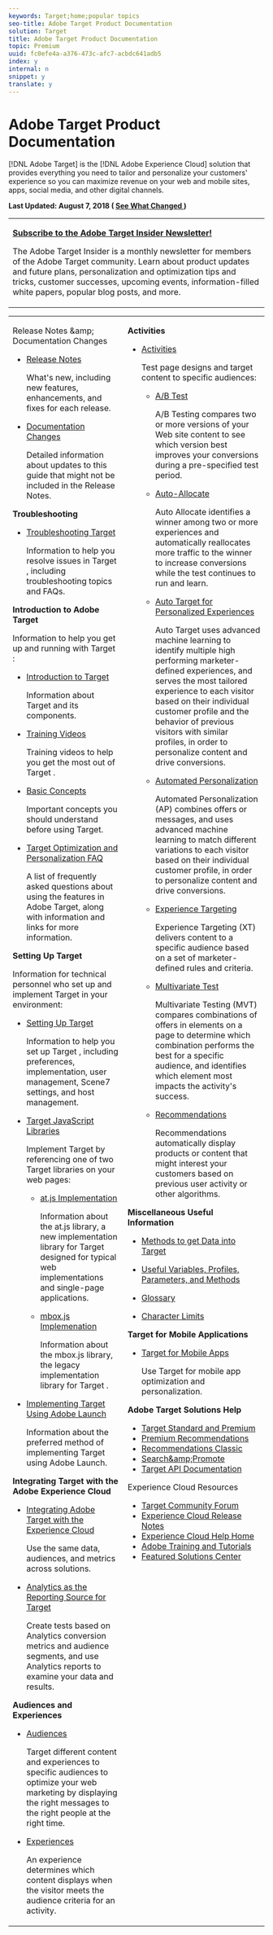```yaml
---
keywords: Target;home;popular topics
seo-title: Adobe Target Product Documentation
solution: Target
title: Adobe Target Product Documentation
topic: Premium
uuid: fc0efe4a-a376-473c-afc7-acbdc641adb5
index: y
internal: n
snippet: y
translate: y
---
```


# Adobe Target Product Documentation

[!DNL  Adobe Target] is the [!DNL  Adobe Experience Cloud] solution that provides everything you need to tailor and personalize your customers' experience so you can maximize revenue on your web and mobile sites, apps, social media, and other digital channels. 

**Last Updated: August 7, 2018 ( [ See What Changed ](https://marketing.adobe.com/resources/help/en_US/target/target/r_doc_change.html) )** 



<table id="table_1887789FB95243F9AC71E6FC4A50650A"> 
 <tbody> 
  <tr> 
   <td colname="col1"> <p><b> <a href="c_target-insider-newsletter.md#concept_7600A06142034A3FA325EF7FA898DDE8" format="dita" scope="local"> Subscribe to the Adobe Target Insider Newsletter! </a></b> </p> <p>The Adobe Target Insider is a monthly newsletter for members of the Adobe Target community. Learn about product updates and future plans, personalization and optimization tips and tricks, customer successes, upcoming events, information-filled white papers, popular blog posts, and more. </p> </td> 
  </tr> 
 </tbody> 
</table>



<table id="table_882B0982144442F79328A4FA45BD5C7E" frame="none"> 
 <tbody> 
  <tr> 
   <td colname="col1" colsep="0" rowsep="0"> <p> <span class="uicontrol"> Release Notes &amp;amp; Documentation Changes </span> </p> 
    <ul id="ul_BB3AE886D2764EF488B295799DAE743F"> 
     <li id="li_24F2CE8C2C854B2B9A6710D24A5331B4"> <p> <a href="https://marketing.adobe.com/resources/help/en_US/target/target/r_release_notes.html" format="html" scope="external"> Release Notes </a> </p> <p>What's new, including new features, enhancements, and fixes for each release. </p> </li> 
     <li id="li_93C3661D1A5243B9B2B8B401F72CD9D0"> <p> <a href="https://marketing.adobe.com/resources/help/en_US/target/target/r_doc_change.html" format="html" scope="external"> Documentation Changes </a> </p> <p> Detailed information about updates to this guide that might not be included in the Release Notes. </p> </li> 
    </ul> <p><b>Troubleshooting</b> </p> <p> 
     <ul id="ul_5F0769E063354DEE9DCBD561C0045A95"> 
      <li id="li_14DDDED32DFB4307818132780A2A50DF"> <p> <a href="https://marketing.adobe.com/resources/help/en_US/target/target/r_troubleshooting_target.html" format="html" scope="external"> Troubleshooting Target </a> </p> <p>Information to help you resolve issues in <span class="keyword"> Target </span>, including troubleshooting topics and FAQs. </p> </li> 
     </ul> </p> <p><b>Introduction to Adobe Target</b> </p> <p>Information to help you get up and running with <span class="keyword"> Target </span>: </p> 
    <ul id="ul_9A7F90CF395D4354BC175860FDB3D2B0"> 
     <li id="li_A04C43E1C90D4712B920D693E9DC5FAF"> <p> <a href="https://marketing.adobe.com/resources/help/en_US/target/target/c_intro.html" format="html" scope="external"> Introduction to Target </a> </p> <p>Information about <span class="keyword"> Target </span> and its components. </p> </li> 
     <li id="li_E766E308D0484974BE28A67E2B107EAA"> <p> <a href="https://marketing.adobe.com/resources/help/en_US/target/target/c_target_standard-premium-training-videos.html" format="html" scope="external"> Training Videos </a> </p> <p>Training videos to help you get the most out of <span class="keyword"> Target </span>. </p> </li> 
     <li id="li_A5AA531D83CC48FC920F304C9E6B358A"> <p> <a href="https://marketing.adobe.com/resources/help/en_US/target/ov/c_target_concepts.html" format="html" scope="external"> Basic Concepts </a> </p> <p>Important concepts you should understand before using Target. </p> </li> 
     <li id="li_EBCFAE1593874686BBF1997C18C85CA1"> <p> <a href="https://marketing.adobe.com/resources/help/en_US/target/target/cmp_target-standard-cheatsheet.html" format="html" scope="external"> Target Optimization and Personalization FAQ </a> </p> <p>A list of frequently asked questions about using the features in Adobe Target, along with information and links for more information. </p> </li> 
    </ul> <p><b>Setting Up Target</b> </p> <p>Information for technical personnel who set up and implement <span class="keyword"> Target </span> in your environment: </p> 
    <ul id="ul_403B5C83608946B3B222DD9A9A41CF7A"> 
     <li id="li_03FF981AA8FD441FB33346715EAB90B8"> <p> <a href="https://marketing.adobe.com/resources/help/en_US/target/ov/c_seting_up_target.html" format="html" scope="external"> Setting Up Target </a> </p> <p>Information to help you set up <span class="keyword"> Target </span>, including preferences, implementation, user management, Scene7 settings, and host management. </p> </li> 
     <li id="li_A677D661CEE3403BAFBA21539457DDD5"> <p> <a href="https://marketing.adobe.com/resources/help/en_US/target/ov2/c_target-implement.html" format="html" scope="external"> Target JavaScript Libraries </a> </p> <p>Implement Target by referencing one of two <span class="keyword"> Target </span> libraries on your web pages: </p> 
      <ul id="ul_7FCF6283B41E429CBC38BA8CAA8FBE89"> 
       <li id="li_4E90B1173F1F45A48B2B35E7F1A78B3B"> <p> <a href="https://marketing.adobe.com/resources/help/en_US/target/ov2/c_target-atjs-implementation.html" format="html" scope="external"> at.js Implementation </a> </p> <p>Information about the at.js library, a new implementation library for <span class="keyword"> Target </span> designed for typical web implementations and single-page applications. </p> </li> 
       <li id="li_E882B77C54F64CFD99A191BE4D3DBF7B"> <p> <a href="https://marketing.adobe.com/resources/help/en_US/target/ov/t_mbox_download.html" format="html" scope="external"> mbox.js Implemenation </a> </p> <p>Information about the mbox.js library, the legacy implementation library for <span class="keyword"> Target </span>. </p> </li> 
      </ul> </li> 
     <li id="li_DC4606A1B3A64187A94627EA8D7AB2BF"> <p> <a href="https://marketing.adobe.com/resources/help/en_US/target/ov2/cmp_implementing-target-using-adobe-launch.html" format="html" scope="external"> Implementing Target Using Adobe Launch </a> </p> <p>Information about the preferred method of implementing Target using Adobe Launch. </p> </li> 
    </ul> <p><b>Integrating Target with the Adobe Experience Cloud</b> </p> <p> 
     <ul id="ul_754654CB6BB74D309B3120FDD815526E"> 
      <li id="li_81457E02E3274F9E8ED470EC6208EC6B"> <p> <a href="https://marketing.adobe.com/resources/help/en_US/target/a4t/c_integrating_target_with_mac.html" format="html" scope="external"> Integrating Adobe Target with the Experience Cloud </a> </p> <p>Use the same data, audiences, and metrics across solutions. </p> </li> 
      <li id="li_0FA013BB513C42CD9E5587FC61788337"> <p> <a href="https://marketing.adobe.com/resources/help/en_US/target/a4t/a4t.html" format="html" scope="external"> Analytics as the Reporting Source for Target </a> </p> <p>Create tests based on <span class="keyword"> Analytics </span> conversion metrics and audience segments, and use Analytics reports to examine your data and results. </p> </li> 
     </ul> </p> <p><b>Audiences and Experiences</b> </p> <p> 
     <ul id="ul_2928A0373DB3463380B9C7DF29B90AC2"> 
      <li id="li_838634D686104A12AA3B45BE5B08FB7B"> <p> <a href="https://marketing.adobe.com/resources/help/en_US/target/target/c_target.html" format="html" scope="external"> Audiences </a> </p> <p>Target different content and experiences to specific audiences to optimize your web marketing by displaying the right messages to the right people at the right time. </p> </li> 
      <li id="li_8FC43F1D51864E489D799CF35546B51E"> <p> <a href="https://marketing.adobe.com/resources/help/en_US/target/target/c_experiences.html" format="html" scope="external"> Experiences </a> </p> <p>An experience determines which content displays when the visitor meets the audience criteria for an activity. </p> </li> 
     </ul> </p> </td> 
   <td colname="col2" valign="top"> <p><b>Activities</b> </p> <p> 
     <ul id="ul_17A4F6ADDB0144338460F7AF84BF2AF8"> 
      <li id="li_823B126B4BBE4A9AB228220BC4C79DBE"> <p> <a href="https://marketing.adobe.com/resources/help/en_US/target/target/c_activities.html" format="html" scope="external"> Activities </a> </p> <p>Test page designs and target content to specific audiences: </p> 
       <ul id="ul_73897E1166B545B98D32D76C11A5FFE4"> 
        <li id="li_B364F2EE58EF424BB05AB2286F7D018C"> <p> <a href="https://marketing.adobe.com/resources/help/en_US/target/target/t_test_ab.html" format="html" scope="external"> A/B Test </a> </p> <p>A/B Testing compares two or more versions of your Web site content to see which version best improves your conversions during a pre-specified test period. </p> </li> 
        <li id="li_0FC35048AADD41DF8D79AC97AE7F7E38"> <p> <a href="https://marketing.adobe.com/resources/help/en_US/target/target/automated_traffic_allocation.html" format="html" scope="external"> Auto-Allocate </a> </p> <p>Auto Allocate identifies a winner among two or more experiences and automatically reallocates more traffic to the winner to increase conversions while the test continues to run and learn. </p> </li> 
        <li id="li_DD58F597D1B84E289FC4CF897050ACD5"> <p> <a href="https://marketing.adobe.com/resources/help/en_US/target/target/c_auto-target-to-optimize.html" format="html" scope="external"> Auto Target for Personalized Experiences </a> </p> <p>Auto Target uses advanced machine learning to identify multiple high performing marketer-defined experiences, and serves the most tailored experience to each visitor based on their individual customer profile and the behavior of previous visitors with similar profiles, in order to personalize content and drive conversions. </p> </li> 
        <li id="li_A1187E100C1742F89A0690220D4D4959"> <p> <a href="https://marketing.adobe.com/resources/help/en_US/target/target/t_automated_personalization.html" format="html" scope="external"> Automated Personalization </a> </p> <p>Automated Personalization (AP) combines offers or messages, and uses advanced machine learning to match different variations to each visitor based on their individual customer profile, in order to personalize content and drive conversions. </p> </li> 
        <li id="li_7FB1F494DE584B3991D64EACB82C4B67"> <p> <a href="https://marketing.adobe.com/resources/help/en_US/target/target/t_experience_target.html" format="html" scope="external"> Experience Targeting </a> </p> <p>Experience Targeting (XT) delivers content to a specific audience based on a set of marketer-defined rules and criteria. </p> </li> 
        <li id="li_D60279EC6E5C48539EDA011905C35F21"> <p> <a href="https://marketing.adobe.com/resources/help/en_US/target/mvt/c_multivariate_testing.html" format="html" scope="external"> Multivariate Test </a> </p> <p>Multivariate Testing (MVT) compares combinations of offers in elements on a page to determine which combination performs the best for a specific audience, and identifies which element most impacts the activity's success. </p> </li> 
        <li id="li_D2E10881BC2F45FBA118D371D4FC5F0F"> <p> <a href="https://marketing.adobe.com/resources/help/en_US/target/recs/c_recommendations.html" format="html" scope="external"> Recommendations </a> </p> <p>Recommendations automatically display products or content that might interest your customers based on previous user activity or other algorithms. </p> </li> 
       </ul> </li> 
     </ul> </p> <p><b>Miscellaneous Useful Information</b> </p> <p> 
     <ul id="ul_9E3E45E9AE3B487C87AFDD1041604B9A"> 
      <li id="li_F452F97D0D1645448D5BAAA3C6ED2789"> <p> <a href="https://marketing.adobe.com/resources/help/en_US/target/ov2/c_methods-to-get-data-into-target.html" format="html" scope="external"> Methods to get Data into Target </a> </p> </li> 
      <li id="li_F9895114918943F28698A9C36E5B9ADD"> <p> <a href="https://marketing.adobe.com/resources/help/en_US/target/target/r_variables_profiles_parameters_methods.html" format="html" scope="external"> Useful Variables, Profiles, Parameters, and Methods </a> </p> </li> 
      <li id="li_4B707FF1019C4F24B6FCF7566361FF12"> <p> <a href="https://marketing.adobe.com/resources/help/en_US/target/target/r_glossary.html" format="html" scope="external"> Glossary </a> </p> </li> 
      <li id="li_FFEECDEC9F974763BEB28F6CB257C44A"> <p> <a href="https://marketing.adobe.com/resources/help/en_US/target/target/r_target-limits.html" format="html" scope="external"> Character Limits </a> </p> </li> 
     </ul> </p> <p><b>Target for Mobile Applications</b> </p> <p> 
     <ul id="ul_2C5589C8DAA04FE4A75913566AA9D7EC"> 
      <li id="li_ABA67C993E074A749B8860EF44E9C686"> <p> <a href="https://marketing.adobe.com/resources/help/en_US/target/target/c_target_mobile_app.html" format="html" scope="external"> Target for Mobile Apps </a> </p> <p>Use <span class="keyword"> Target </span> for mobile app optimization and personalization. </p> </li> 
     </ul> </p> <p> <b>Adobe Target Solutions Help</b> </p> <p> 
     <ul id="ul_28B84C354DA14EFDB6C9FA4819293888"> 
      <li id="li_2A2CA4DFF6BA46EBB414ED29FC17436D"> <a href="https://marketing.adobe.com/resources/help/en_US/target/target/c_intro.html" format="https" scope="external"> Target Standard and Premium </a> </li> 
      <li id="li_7ADA826BF242408495DB326CC8960800"> <a href="https://marketing.adobe.com/resources/help/en_US/target/recs/c_recommendations.html" format="https" scope="external"> Premium Recommendations </a> </li> 
      <li id="li_D09771D405EC419F89A9878F2A66EC9F"> <a href="https://marketing.adobe.com/resources/help/en_US/rec/" format="http" scope="external"> Recommendations Classic </a> </li> 
      <li id="li_FE99B776EC7147DFB7D7BBCD6E51C4D7"> <a href="https://marketing.adobe.com/resources/help/en_US/snp/" format="http" scope="external"> Search&amp;amp;Promote </a> </li> 
      <li id="li_84863F0EBCE540E7BADD83E695E20110"> <a href="http://developers.adobetarget.com/" format="http" scope="external"> Target API Documentation </a> </li> 
     </ul> </p> <p> <span class="uicontrol"> Experience Cloud Resources </span> </p> 
    <ul id="ul_F8DE07F1ADBC411E894751F927BB1477"> 
     <li id="li_AEE6B3566B8243B6B990AF6715F4CAA4"> <a href="https://forums.adobe.com/community/experience-cloud/marketing-cloud/target" format="https" scope="external"> Target Community Forum </a> </li> 
     <li id="li_CF83870384F64168BA8E3ACB3F9E5B78"> <a href="https://marketing.adobe.com/resources/help/en_US/whatsnew/" scope="external" format="https"> Experience Cloud Release Notes </a> </li> 
     <li id="li_09B0F2E487CA4C55A723ACB5901C7B49"> <a href="https://marketing.adobe.com/resources/help/en_US/home/" scope="external" format="https"> Experience Cloud Help Home </a> </li> 
     <li id="li_32581A0A26CB4F43833D607221154188"> <a href="http://helpx.adobe.com/learning.html?promoid=KAUDK" scope="external" format="http"> Adobe Training and Tutorials </a> </li> 
     <li id="li_49B2B95B1B4540C9A967F7DDBB4EB457"> <a href="http://www.omniture.com/en/products/online_business_optimization" scope="external" format="html"> Featured Solutions Center </a> </li> 
    </ul> </td> 
  </tr> 
 </tbody> 
</table>


